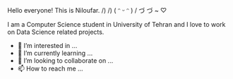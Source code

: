 Hello everyone! This is Niloufar.  /)   /)
                                  ( ᵔ ᵕ ᵔ )
                                  / づ  づ ~ ♡

I am a Computer Science student in University of Tehran and I love to work on Data Science related projects.


- 👀 I’m interested in ...
- 🌱 I’m currently learning ...
- 💞️ I’m looking to collaborate on ...
- 📫 How to reach me ...

<!---
nilix-ba/nilix-ba is a ✨ special ✨ repository because its `README.md` (this file) appears on your GitHub profile.
You can click the Preview link to take a look at your changes.
--->
